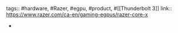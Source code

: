 tags:: #hardware, #Razer, #egpu, #product, #[[Thunderbolt 3]]
link:: https://www.razer.com/ca-en/gaming-egpus/razer-core-x

-